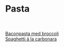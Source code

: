 # Pasta<br/><br/>

[Baconpasta med broccoli](/recipes/pasta/baconpasta-med-broccoli.md)<br/>[Spaghetti á la carbonara](/recipes/pasta/spaghetti-á-la-carbonara.md)
